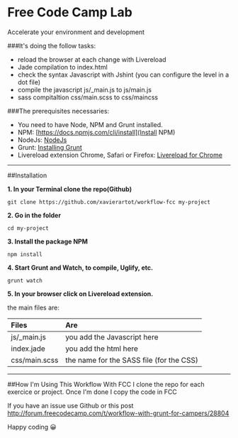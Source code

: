 # Free Code Camp Lab
Accelerate your environment and development

###It's doing the follow tasks:
- reload the browser at each change with Livereload
- Jade compilation to index.html
- check the syntax Javascript with Jshint (you can configure the level in a dot file)
- compile the javascript js/_main.js to js/main.js
- sass compitaltion css/main.scss to css/maincss

###The prerequisites necessaries:
- You need to have Node, NPM and Grunt installed.
- NPM: [https://docs.npmjs.com/cli/install](Install NPM)
- NodeJs: [NodeJs](https://nodejs.org/en/download/)
- Grunt: [Installing Grunt](http://gruntjs.com/installing-grunt)
- Livereload extension Chrome, Safari or Firefox: [Livereload for Chrome](https://chrome.google.com/webstore/detail/livereload/jnihajbhpnppcggbcgedagnkighmdlei?hl=en1)


---


##Installation

**1. In your Terminal clone the repo(Github)**

`git clone https://github.com/xavierartot/workflow-fcc my-project`

**2. Go in the folder**

`cd my-project`

**3. Install the package NPM**

`npm install`

**4. Start Grunt and Watch, to compile, Uglify, etc.**

`grunt watch`

**5. In your browser click on Livereload extension.**

the main files are:

| Files         | Are                                        |
| :------------ |:-------------------------------------------|
| js/_main.js   | you add the Javascript here                |
| index.jade    | you add the html here                      | 
| css/main.scss | the name for the SASS file (for the CSS)   | 

---
##How I'm Using This Workflow With FCC
I clone the repo for each exercice or project.
Once I'm done I copy the code in FCC

If you have an issue use Github or this post http://forum.freecodecamp.com/t/workflow-with-grunt-for-campers/28804

Happy coding :grinning:
